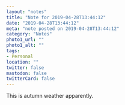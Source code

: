 ```yaml
---
layout: "notes"
title: "Note for 2019-04-28T13:44:12"
date: "2019-04-28T13:44:12"
meta: "note posted on 2019-04-28T13:44:12"
category: "Notes"
photo1_url: ""
photo1_alt: ""
tags:
- Personal
location: ""
twitter: false
mastodon: false
twitterCard: false
---
```

This is autumn weather apparently.

